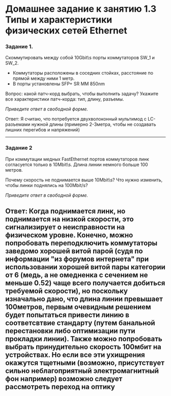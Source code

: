 # Домашнее задание к занятию 1.3 Типы и характеристики физических сетей Ethernet



### Задание 1. 

Cкоммутировать между собой 10Gbit\s порты коммутаторов SW_1 и SW_2.

- Коммутаторы расположены в соседних стойках, расстояние по прямой между ними 1 метр.
- В порты установлены SFP+ SR  MM 850nm

Вопрос: какой патч-корд выбрать, чтобы выполнить задачу?
Укажите все характеристики патч-корда: тип, длину, разъемы.

*Приведите ответ в свободной форме.*

Ответ:
Я считаю, что потребуется двухволоконный мультимод с LC-разъемами нужной длины (примерно 2-3метра, чтобы не создавать лишних перегибов и напряжений)


---

### Задание 2

При коммутации медных FastEthernet портов коммутаторов линк согласуется только в 10Mbit\s. Длина линии немного больше 100 метров. 

Почему скорость не поднимается выше 10Mbit\s? Что нужно изменить, чтобы линки поднялись на 100Mbit/s? 

*Приведите ответ в свободной форме.*

Ответ:
Когда поднимается линк, но поднимается на низкой скорости, это сигнализирует о неисправности на физическом уровне. Конечно, можно попробовать переподключить коммутаторы заведомо хорошей витой парой (судя по информации "из форумов интернета" при использовании хорошей витой пары категории от 6 (медь, а не омедненка с сечением не меньше 0.52) чаще всего получается добиться требуемой скорости), но поскольку изначально дано, что длина линии превышает 100метров, первым очевидным решением будет попытаться привести линию в соответсвтвие стандарту (путем банальной перестановки либо оптимизации пути прокладки линии).  Также можно попробовать выбрать принудительно скорость 100мбит на устройствах.
Но если все эти ухищрения окажутся тщетными (возможно, присутствует сильно неблагоприятный электромагнитный фон например) возможно следует рассмотреть переход на оптику
---



